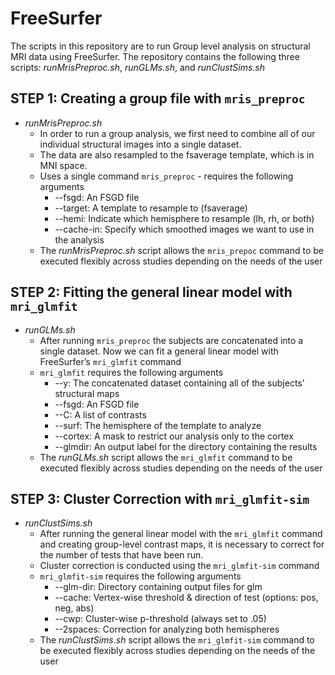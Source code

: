 # FreeSurfer

The scripts in this repository are to run Group level analysis on structural MRI data using FreeSurfer. The repository contains the following three scripts: *runMrisPreproc.sh*, *runGLMs.sh*, and *runClustSims.sh*

## STEP 1: Creating a group file with `mris_preproc` 
 - *runMrisPreproc.sh* 
    - In order to run a group analysis, we first need to combine all of our individual structural images into a single dataset. 
    - The data are also resampled to the fsaverage template, which is in MNI space.
    - Uses a single command `mris_preproc` - requires the following arguments
      - --fsgd: An FSGD file
      - --target: A template to resample to (fsaverage) 
      - --hemi: Indicate which hemisphere to resample (lh, rh, or both)
      - --cache-in: Specify which smoothed images we want to use in the analysis
    - The *runMrisPreproc.sh* script allows the `mris_prepoc` command to be executed flexibly across studies depending on the needs of the user
    
## STEP 2: Fitting the general linear model with `mri_glmfit` 
- *runGLMs.sh*
  - After running `mris_preproc` the subjects are concatenated into a single dataset. Now we can fit a general linear model with FreeSurfer’s `mri_glmfit` command
  - `mri_glmfit` requires the following arguments
     - --y: The concatenated dataset containing all of the subjects’ structural maps
     - --fsgd: An FSGD file
     - --C: A list of contrasts
     - --surf: The hemisphere of the template to analyze
     - --cortex: A mask to restrict our analysis only to the cortex
     - --glmdir: An output label for the directory containing the results
  - The *runGLMs.sh* script allows the `mri_glmfit` command to be executed flexibly across studies depending on the needs of the user
 
## STEP 3: Cluster Correction with `mri_glmfit-sim` 
- *runClustSims.sh*
  - After running the general linear model with the `mri_glmfit` command and creating group-level contrast maps, it is necessary to correct for the number of tests that have been run.
  - Cluster correction is conducted using the `mri_glmfit-sim` command
  - `mri_glmfit-sim` requires the following arguments
     - --glm-dir: Directory containing output files for glm 
     - --cache: Vertex-wise threshold & direction of test (options: pos, neg, abs)
     - --cwp: Cluster-wise p-threshold (always set to .05)
     - --2spaces: Correction for analyzing both hemispheres
  - The *runClustSims.sh* script allows the `mri_glmfit-sim` command to be executed flexibly across studies depending on the needs of the user
